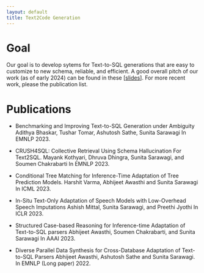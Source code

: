 ```yaml
---
layout: default
title: Text2Code Generation
---
```

# Goal
Our goal is to develop sytems for Text-to-SQL generations that are easy to customize to new schema, reliable, and efficient.   A good overall pitch of our work (as of early 2024) can be found in these \[[slides](https://drive.google.com/file/d/1VHRalYFo2H8Nb-clUZhBwULSGP-7wMPe/view?usp=sharing)\].  For more recent work, please the publication list.

# Publications
 * Benchmarking and Improving Text-to-SQL Generation under Ambiguity Adithya Bhaskar, Tushar Tomar, Ashutosh Sathe, Sunita Sarawagi In EMNLP 2023.

 * CRUSH4SQL: Collective Retrieval Using Schema Hallucination For Text2SQL. Mayank Kothyari, Dhruva Dhingra, Sunita Sarawagi, and Soumen Chakrabarti In EMNLP 2023.

 * Conditional Tree Matching for Inference-Time Adaptation of Tree Prediction Models. Harshit Varma, Abhijeet Awasthi and Sunita Sarawagi In ICML 2023.

 * In-Situ Text-Only Adaptation of Speech Models with Low-Overhead Speech Imputations Ashish Mittal, Sunita Sarawagi, and Preethi Jyothi In ICLR 2023.
  

* Structured Case-based Reasoning for Inference-time Adaptation of Text-to-SQL parsers Abhijeet Awasthi, Soumen Chakrabarti, and Sunita Sarawagi In AAAI 2023.

* Diverse Parallel Data Synthesis for Cross-Database Adaptation of Text-to-SQL Parsers Abhijeet Awasthi, Ashutosh Sathe and Sunita Sarawagi. In EMNLP (Long paper) 2022.
